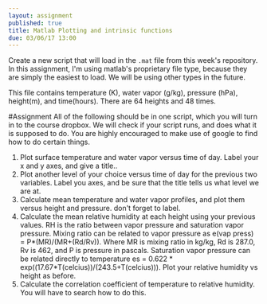 ```yaml
---
layout: assignment
published: true
title: Matlab Plotting and intrinsic functions
due: 03/06/17 13:00
---
```


Create a new script that will load in the `.mat` file from this week's repository. In this assignment, I'm using matlab's proprietary file type, because they are simply the easiest to load. We will be using other types in the future.

This file contains temperature (K), water vapor (g/kg), pressure (hPa), height(m), and time(hours). There are 64 heights and 48 times.

#Assignment
All of the following should be in one script, which you will turn in to the course dropbox. We will check if your script runs, and does what it is supposed to do. You are highly encouraged to make use of google to find how to do certain things.

1. Plot surface temperature and water vapor versus time of day. Label your x and y axes, and give a title..
2. Plot another level of your choice versus time of day for the previous two variables. Label you axes, and be sure that the title tells us what level we are at.
3. Calculate mean temperature and water vapor profiles, and plot them versus height and pressure. don't forget to label.
4. Calculate the mean relative humidity at each height using your previous values. RH is the ratio between vapor pressure and saturation vapor pressure. Mixing ratio can be related to vapor pressure as e(vap press) = P*(MR)/(MR+(Rd/Rv)). Where MR is mixing ratio in kg/kg, Rd is 287.0, Rv is 462, and P is pressure in pascals. Saturation vapor pressure can be related directly to temperature es = 0.622 * exp((17.67*T(celcius))/(243.5+T(celcius))). Plot your relative humidity vs height as before.
5. Calculate the correlation coefficient of temperature to relative humidity. You will have to search how to do this.

